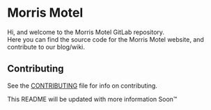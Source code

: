 # Morris Motel
Hi, and welcome to the Morris Motel GitLab repository.  
Here you can find the source code for the Morris Motel website, and contribute to our blog/wiki.

## Contributing
See the [CONTRIBUTING](https://gitlab.com/morrismotel/morrismotel-site/-/blob/main/CONTRIBUTING.md) file for info on contributing.

This README will be updated with more information Soon™
